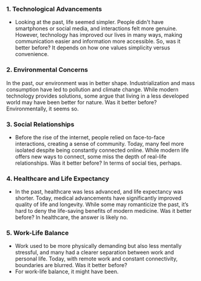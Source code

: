 ### 1. **Technological Advancements**

- Looking at the past, life seemed simpler. People didn't have smartphones or social media, and interactions felt more genuine. However, technology has improved our lives in many ways, making communication easier and information more accessible. So, was it better before? It depends on how one values simplicity versus convenience.

### 2. **Environmental Concerns**

In the past, our environment was in better shape. Industrialization and mass consumption have led to pollution and climate change. While modern technology provides solutions, some argue that living in a less developed world may have been better for nature. Was it better before? Environmentally, it seems so.

### 3. **Social Relationships**

- Before the rise of the internet, people relied on face-to-face interactions, creating a sense of community. Today, many feel more isolated despite being constantly connected online. While modern life offers new ways to connect, some miss the depth of real-life relationships. Was it better before? In terms of social ties, perhaps.

### 4. **Healthcare and Life Expectancy**

- In the past, healthcare was less advanced, and life expectancy was shorter. Today, medical advancements have significantly improved quality of life and longevity. While some may romanticize the past, it’s hard to deny the life-saving benefits of modern medicine. Was it better before? In healthcare, the answer is likely no.

### 5. **Work-Life Balance**

- Work used to be more physically demanding but also less mentally stressful, and many had a clearer separation between work and personal life. Today, with remote work and constant connectivity, boundaries are blurred. Was it better before? 
- For work-life balance, it might have been.
